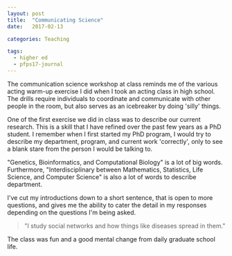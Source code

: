 ```yaml
---
layout: post
title:  "Communicating Science"
date:   2017-02-13

categories: Teaching

tags:
  - higher ed
  - pfps17-journal
---
```


The communication science workshop at class reminds me of the various acting warm-up exercise I did when I took an acting class in high school.
The drills require individuals to coordinate and communicate with other people in the room,
but also serves as an icebreaker by doing 'silly' things.

<!-- more -->

One of the first exercise we did in class was to describe our current research.
This is a skill that I have refined over the past few years as a PhD student.
I remember when I first started my PhD program,
I would try to describe my department, program, and current work 'correctly',
only to see a blank stare from the person I would be talking to.

"Genetics, Bioinformatics, and Computational Biology" is a lot of big words.
Furthermore, "Interdisciplinary between Mathematics, Statistics, Life Science, and Computer Science"
is also a lot of words to describe  department.

I've cut my introductions down to a short sentence, that is open to more questions,
and gives me the ability to cater the detail in my responses depending on the questions I'm
being asked.

> "I study social networks and how things like diseases spread in them."

The class was fun and a good mental change from daily graduate school life.
